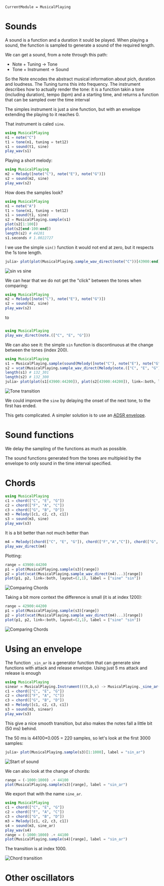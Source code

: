 ```@meta
CurrentModule = MusicalPlaying
```

# Sounds

A sound is a function and a duration it sould be played.
When playing a sound, the function is sampled to generate a sound of the required length.

We can get a sound, from a note through this path:

* Note + Tuning -> Tone
* Tone + Instrument -> Sound

So the Note encodes the abstract musical information about pich, duration and loudness.
The Tuning turns this into frequency.
The instrument describes how to actually render the tone: it is a function takin a tone (including duration), tempo (bpm) and a starting time, and returns a function that can be sampled over the time interval

The simples instrument is just a sine function, but with an envelope extending the playing to it reaches 0.

That instrument is caled `sine`.

``` julia
using MusicalPlaying
n1 = note("C")
t1 = tone(n1, tuning = tet12)
s1 = sound(t1, sine)
play_wav(s1)
```

Playing a short melody:

``` julia
using MusicalPlaying
m2 = Melody([note("C"), note("E"), note("G")])
s2 = sound(m2, sine)
play_wav(s2)
```

How does the samples look?

``` julia
using MusicalPlaying
n1 = note("A")
t1 = tone(n1, tuning = tet12)
s1 = sound(t1, sine)
s2 = MusicalPlaying.sample(s1)
plot(s2[1:100])
plot(s2[end-100:end])
length(s2) # 44201
s1.seconds # 1.0022727
```

I we use the simple `sin()` function it would not end at zero, but it respects the 1s tone length.

``` julia
julia> plot(plot(MusicalPlaying.sample_wav_direct(note("C"))[43900:end]), plot(MusicalPlaying.sample(sound(tone(note("C")),sine))[43900:end]), link=:both, layout=(2,1), label=["sin" "sine"])
```

![sin vs sine](img/sin_sine.png)

We can hear that we do not get the "click" between the tones when comparing:

``` julia
using MusicalPlaying
m2 = Melody([note("C"), note("E"), note("G")])
s2 = sound(m2, sine)
play_wav(s2)
```

to 

``` julia

using MusicalPlaying
play_wav_direct(note.(["C", "E", "G"]))
```

We can also see it: the simple `sin` function is discontinuous at the change between the tones (index 200).

``` julia
using MusicalPlaying
s1 = MusicalPlaying.sample(sound(Melody([note("C"), note("E"), note("G")]),sine))
s2 = vcat(MusicalPlaying.sample_wav_direct(Melody(note.(["C", "E", "G"])))...)
length(s1) # 132_301
length(s2) # 132_300
julia> plot(plot(s1[43900:44200]), plot(s2[43900:44200]), link=:both, layout=(2,1))
```

![Tone transition](img/sine_sin_ce.png)

We could improve the `sine` by delaying the onset of the next tone, to the first has ended.

This gets complicated. 
A simpler solution is to use an [ADSR envelope](https://en.wikipedia.org/wiki/Envelope_(music)#ADSR).

# Sound functions

We delay the sampling of the functions as much as possible.

The sound functions generated from the tones are multipleid by the envelope to only sound in the time interval specified.

# Chords

``` julia
using MusicalPlaying
c1 = chord(["C", "E", "G"])
c2 = chord(["F", "A", "C"])
c3 = chord(["G", "B", "D"])
m3 = Melody([c1, c2, c3, c1])
s3 = sound(m3, sine)
play_wav(s3)
```

It is a bit better than not much better than

``` julia
m4 = Melody([chord(["C", "E", "G"]), chord(["F","A","C"]), chord(["G", "B", "D"]), chord(["C", "E", "G"])])
play_wav_direct(m4)
```

Plotting:

``` julia
range = 43900:44200
p1 = plot(MusicalPlaying.sample(s3)[range])
p2 = plot(vcat(MusicalPlaying.sample_wav_direct(m4)...)[range])
plot(p1, p2, link=:both, layout=(2,1), label = ["sine" "sin"])
```

![Comparing Chords](img/chord1.png)

Taking a bit more context the difference is small (it is at index 1200):

``` julia
range = 42900:44200
p1 = plot(MusicalPlaying.sample(s3)[range])
p2 = plot(vcat(MusicalPlaying.sample_wav_direct(m4)...)[range])
plot(p1, p2, link=:both, layout=(2,1), label = ["sine" "sin"])
```

![Comparing Chords](img/chord2.png)

# Using an envelope

The function `_sin_ar` is a generator function that can generate sine functions with attack and release envelope.
Using just 5 ms attack and release is enough

``` julia
using MusicalPlaying
sinear = MusicalPlaying.Instrument(((t,b,s) -> MusicalPlaying._sine_ar(t,b,s, attack=0.005, release = 0.005)))
c1 = chord(["C", "E", "G"])
c2 = chord(["F", "A", "C"])
c3 = chord(["G", "B", "D"])
m3 = Melody([c1, c2, c3, c1])
s3 = sound(m3, sinear)
play_wav(s3)
```

This give a nice smooth transition, but also makes the notes fall a little bit (50 ms) behind.

The 50 ms is 44100*0.005 = 220 samples, so let's look at the first 3000 samples:

``` julia
julia> plot(MusicalPlaying.sample(s3)[1:1000], label = "sin_ar")
```

![Start of sound](img/sin_ar1.png)

We can also look at the change of chords:

``` julia
range = (-1000:1000) .+ 44100
plot(MusicalPlaying.sample(s3)[range], label = "sin_ar")
```

We export that with the name `sine_ar`.

``` julia
using MusicalPlaying
c1 = chord(["C", "E", "G"])
c2 = chord(["F", "A", "C"])
c3 = chord(["G", "B", "D"])
m3 = Melody([c1, c2, c3, c1])
s4 = sound(m3, sine_ar)
play_wav(s4)
range = (-1000:1000) .+ 44100
plot(MusicalPlaying.sample(s4)[range], label = "sin_ar")
```

The transition is at index 1000.

![Chord transition](img/sin_ar2.png)

# Other oscillators


